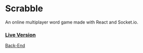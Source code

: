 # Scrabble 
An online multiplayer word game made with React and Socket.io.

### [Live Version](https://scrabbble.netlify.app/)

[Back-End](https://github.com/ranjan210/scrabble-backend)
